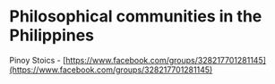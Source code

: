 # Philosophical communities in the Philippines

Pinoy Stoics - [https://www.facebook.com/groups/328217701281145](https://www.facebook.com/groups/328217701281145)

